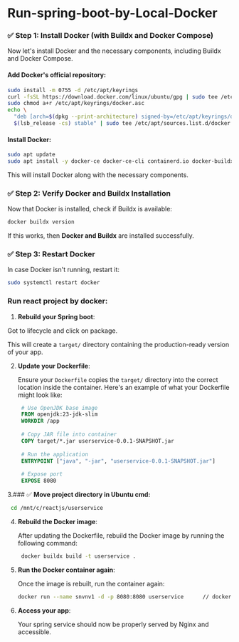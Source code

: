 # Run-spring-boot-by-Local-Docker

### ✅ **Step 1: Install Docker (with Buildx and Docker Compose)**
Now let's install Docker and the necessary components, including Buildx and Docker Compose.

#### Add Docker's official repository:
```bash
sudo install -m 0755 -d /etc/apt/keyrings
curl -fsSL https://download.docker.com/linux/ubuntu/gpg | sudo tee /etc/apt/keyrings/docker.asc > /dev/null
sudo chmod a+r /etc/apt/keyrings/docker.asc
echo \
  "deb [arch=$(dpkg --print-architecture) signed-by=/etc/apt/keyrings/docker.asc] https://download.docker.com/linux/ubuntu \
  $(lsb_release -cs) stable" | sudo tee /etc/apt/sources.list.d/docker.list > /dev/null
```

#### Install Docker:
```bash
sudo apt update
sudo apt install -y docker-ce docker-ce-cli containerd.io docker-buildx-plugin docker-compose-plugin
```

This will install Docker along with the necessary components.

### ✅ **Step 2: Verify Docker and Buildx Installation**
Now that Docker is installed, check if Buildx is available:
```bash
docker buildx version
```

If this works, then **Docker and Buildx** are installed successfully.

### ✅ **Step 3: Restart Docker**
In case Docker isn't running, restart it:
```bash
sudo systemctl restart docker
```




### Run react project by docker:

1. **Rebuild your Spring boot**:

  Got to lifecycle and click on package.

   This will create a `target/` directory containing the production-ready version of your app.

2. **Update your Dockerfile**:

   Ensure your `Dockerfile` copies the `target/` directory into the correct location inside the container. Here's an example of what your Dockerfile might look like:

   ```Dockerfile
    # Use OpenJDK base image
    FROM openjdk:23-jdk-slim
    WORKDIR /app
    
    # Copy JAR file into container
    COPY target/*.jar userservice-0.0.1-SNAPSHOT.jar
    
    # Run the application
    ENTRYPOINT ["java", "-jar", "userservice-0.0.1-SNAPSHOT.jar"]
    
    # Expose port
    EXPOSE 8080

   ```



3.### ✅ **Move project directory in Ubuntu cmd:**

```bash
 cd /mnt/c/reactjs/userservice
```

4. **Rebuild the Docker image**:

   After updating the Dockerfile, rebuild the Docker image by running the following command:
   ```bash
    docker buildx build -t userservice .
   ```

5. **Run the Docker container again**:

   Once the image is rebuilt, run the container again:
   ```bash
   docker run --name snvnv1 -d -p 8080:8080 userservice      // docker run --name attendance1 -d -p 8181:8181 attendance

   ```

6. **Access your app**:

   Your spring service should now be properly served by Nginx and accessible.
